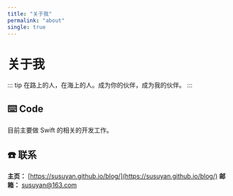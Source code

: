 ```yaml
---
title: "关于我"
permalink: "about"
single: true
---
```


# 关于我

::: tip
在路上的人，在海上的人。成为你的伙伴，成为我的伙伴。
:::

## ⌨️ Code

目前主要做 Swift 的相关的开发工作。

## ☎️ 联系

**主页：** [https://susuyan.github.io/blog/](https://susuyan.github.io/blog/)
**邮箱：** [susuyan@163.com](susuyan@163.com)
